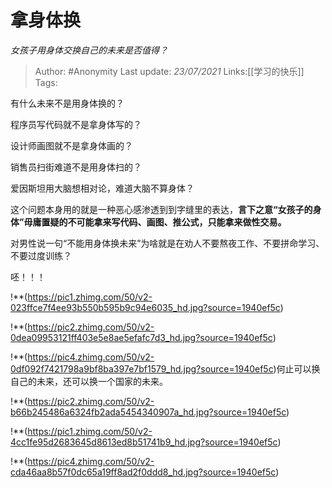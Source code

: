 # 拿身体换
*女孩子用身体交换自己的未来是否值得？*

> Author: #Anonymity
> Last update: *23/07/2021*
> Links:[[学习的快乐]]
> Tags:

有什么未来不是用身体换的？

程序员写代码就不是拿身体写的？

设计师画图就不是拿身体画的？

销售员扫街难道不是用身体扫的？

爱因斯坦用大脑想相对论，难道大脑不算身体？

这个问题本身用的就是一种恶心感渗透到到字缝里的表达，**言下之意“女孩子的身体”毋庸置疑的不可能拿来写代码、画图、推公式，只能拿来做性交易。**

对男性说一句“不能用身体换未来”为啥就是在劝人不要熬夜工作、不要拼命学习、不要过度训练？

呸！！！

!**(https://pic1.zhimg.com/50/v2-023ffce7f4ee93b550b595b9c94e6035_hd.jpg?source=1940ef5c)

!**(https://pic2.zhimg.com/50/v2-0dea09953121ff403e5e8ae5efafc7d3_hd.jpg?source=1940ef5c)

!**(https://pic4.zhimg.com/50/v2-0df092f7421798a9bf8ba397e7bf1579_hd.jpg?source=1940ef5c)何止可以换自己的未来，还可以换一个国家的未来。

!**(https://pic2.zhimg.com/50/v2-b66b245486a6324fb2ada5454340907a_hd.jpg?source=1940ef5c)

!**(https://pic1.zhimg.com/50/v2-4cc1fe95d2683645d8613ed8b51741b9_hd.jpg?source=1940ef5c)

!**(https://pic4.zhimg.com/50/v2-cda46aa8b57f0dc65a19ff8ad2f0ddd8_hd.jpg?source=1940ef5c)

